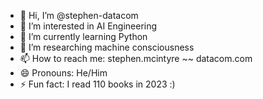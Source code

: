 - 👋 Hi, I’m @stephen-datacom
- 👀 I’m interested in AI Engineering
- 🌱 I’m currently learning Python
- 💞️ I’m researching machine consciousness
- 📫 How to reach me: stephen.mcintyre ~~ datacom.com
- 😄 Pronouns: He/Him
- ⚡ Fun fact: I read 110 books in 2023 :)

<!---
stephen-datacom/stephen-datacom is a ✨ special ✨ repository because its `README.md` (this file) appears on your GitHub profile.
You can click the Preview link to take a look at your changes.
--->
